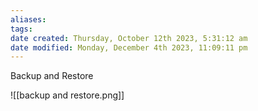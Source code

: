 ```yaml
---
aliases: 
tags: 
date created: Thursday, October 12th 2023, 5:31:12 am
date modified: Monday, December 4th 2023, 11:09:11 pm
---
```

Backup and Restore

![[backup and restore.png]]